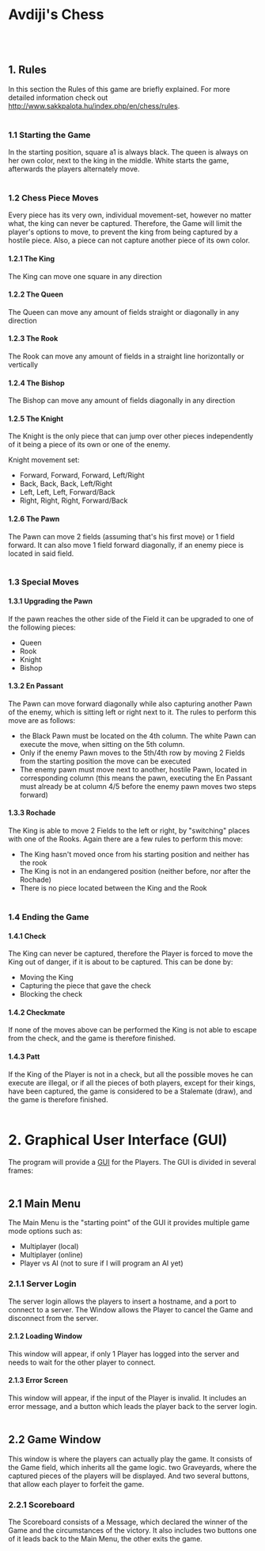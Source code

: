 # Avdiji's Chess
<br><br>
## 1. Rules

In this section the Rules of this game are briefly explained. For more detailed information check
out http://www.sakkpalota.hu/index.php/en/chess/rules.
<br><br>

### 1.1 Starting the Game

In the starting position, square a1 is always black. The queen is always on her own color, next to the king in the
middle. White starts the game, afterwards the players alternately move.
<br><br>

### 1.2 Chess Piece Moves
Every piece has its very own, individual movement-set, however no matter what, the king can never be captured. Therefore, the Game will limit the player's options to move, to prevent the king from being captured by a hostile piece. Also, a piece can not capture another piece of its own color.

#### 1.2.1 The King

The King can move one square in any direction

#### 1.2.2 The Queen

The Queen can move any amount of fields straight or diagonally in any direction

#### 1.2.3 The Rook

The Rook can move any amount of fields in a straight line horizontally or vertically

#### 1.2.4 The Bishop

The Bishop can move any amount of fields diagonally in any direction

#### 1.2.5 The Knight

The Knight is the only piece that can jump over other pieces independently of it being a piece of its own or one of the
enemy.

Knight movement set:

- Forward, Forward, Forward, Left/Right
- Back, Back, Back, Left/Right
- Left, Left, Left, Forward/Back
- Right, Right, Right, Forward/Back

#### 1.2.6 The Pawn

The Pawn can move 2 fields (assuming that's his first move) or 1 field forward. It can also move 1 field forward diagonally, if
an enemy piece is located in said field.
<br><br>

### 1.3 Special Moves

#### 1.3.1 Upgrading the Pawn

If the pawn reaches the other side of the Field it can be upgraded to one of the following pieces:

- Queen
- Rook
- Knight
- Bishop

#### 1.3.2 En Passant

The Pawn can move forward diagonally while also capturing another Pawn of the enemy, which is sitting left or right next
to it. The rules to perform this move are as follows:

- the Black Pawn must be located on the 4th column. The white Pawn can execute the move, when sitting on the 5th column.
- Only if the enemy Pawn moves to the 5th/4th row by moving 2 Fields from the starting position the move can be executed
- The enemy pawn must move next to another, hostile Pawn, located in corresponding column (this means the pawn, executing the En Passant must already be at column 4/5 before the enemy pawn moves two steps forward)

#### 1.3.3 Rochade

The King is able to move 2 Fields to the left or right, by "switching" places with one of the Rooks. Again there are a
few rules to perform this move:

- The King hasn't moved once from his starting position and neither has the rook
- The King is not in an endangered position (neither before, nor after the Rochade)
- There is no piece located between the King and the Rook
  <br><br>
  
### 1.4 Ending the Game

#### 1.4.1 Check

The King can never be captured, therefore the Player is forced to move the King out of danger, if it is about to be
captured. This can be done by:

- Moving the King
- Capturing the piece that gave the check
- Blocking the check

#### 1.4.2 Checkmate

If none of the moves above can be performed the King is not able to escape from the check, and the game is therefore
finished.

#### 1.4.3 Patt

If the King of the Player is not in a check, but all the possible moves he can execute are illegal, or if all the pieces of both players, except for their kings, have been captured, the game is considered to be a Stalemate (draw), and the game is therefore finished.
<br><br>

# 2. Graphical User Interface (GUI)

The program will provide a [GUI](Chess_GUI_Template.pdf) for the Players. The GUI is divided in several frames:
<br><br>

## 2.1 Main Menu

The Main Menu is the "starting point" of the GUI it provides multiple game mode options such as:

- Multiplayer (local)
- Multiplayer (online)
- Player vs AI (not to sure if I will program an AI yet)

### 2.1.1 Server Login

The server login allows the players to insert a hostname, and a port to connect to a server.
The Window allows the Player to cancel the Game and disconnect from the server.

#### 2.1.2 Loading Window

This window will appear, if only 1 Player has logged into the server and needs to wait for the other player to connect.

#### 2.1.3 Error Screen

This window will appear, if the input of the Player is invalid. It includes an error message, and a button which leads
the player back to the server login.
<br><br>

## 2.2 Game Window

This window is where the players can actually play the game. It consists of the Game field, which inherits all the game
logic. two Graveyards, where the captured pieces of the players will be displayed. And two several buttons, that allow
each player to forfeit the game.

### 2.2.1 Scoreboard

The Scoreboard consists of a Message, which declared the winner of the Game and the circumstances of the victory. It
also includes two buttons one of it leads back to the Main Menu, the other exits the game.

